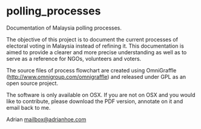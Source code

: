 polling_processes
=================

Documentation of Malaysia polling processes.

The objective of this project is to document the current processes of electoral voting in Malaysia instead of refining it. This documentation is aimed to provide a clearer and more precise understanding as well as to serve as a reference for NGOs, volunteers and voters.

The source files of process flowchart are created using OmniGraffle (http://www.omnigroup.com/omnigraffle) and released under GPL as an open source project.

The software is only available on OSX. If you are not on OSX and you would like to contribute, please download the PDF version, annotate on it and email back to me.

Adrian
mailbox@adrianhoe.com
